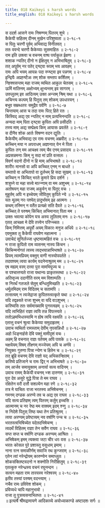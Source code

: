 ```yaml
---
title: 018 Kaikeyi s harsh words
title_english: 018 Kaikeyi s harsh words

---
```


<div class="audioEmbed"  caption="श्रीराम-हरिसीताराममूर्ति-घनपाठिभ्यां वचनम्" src="https://archive.org/download/Ramayana-recitation-Sriram-harisItArAmamUrti-Ghanapaati-v2/Kanda_2/Kanda_2_AYK-018-Ramena_Dashratha_Santhvanam.mp3"></div>

स ददर्श आसने रामः निषण्णम् पितरम् शुभे ।  
कैकेयी सहितम् दीनम् मुखेन परिशुष्यता ॥ २-१८-१  
स पितुः चरणौ पूर्वम् अभिवाद्य विनीतवत् ।  
ततः ववन्दे चरणौ कैकेय्याः सुसमाहितः ॥ २-१८-२  
राम इति उक्त्वा च वचनम् वाष्प पर्याकुल ईक्षणः ।  
शशाक न्ऱ्पतिर् दीनो न ईक्षितुम् न अभिभाषितुम् ॥ २-१८-३  
तत् अपूर्वम् नर पतेर् द्ऱ्ष्ट्वा रूपम् भय आवहम् ।  
रामः अपि भयम् आपन्नः पदा स्प्ऱ्ष्ट्वा इव पन्नगम् ॥ २-१८-४  
इन्द्रियैः अप्रह्ऱ्ष्टैअः तम् शोक सम्ताप कर्शितम् ।  
निह्श्वसन्तम् महा राजम् व्यथित आकुल चेतसम् ॥ २-१८-५  
ऊर्मि मालिनम् अक्षोभ्यम् क्षुभ्यन्तम् इव सागरम् ।  
उपप्लुतम् इव आदित्यम् उक्त अन्ऱ्तम् ऱ्षिम् यथा ॥ २-१८-६  
अचिन्त्य कल्पम् हि पितुस् तम् शोकम् उपधारयन् ।  
बभूव सम्रब्धतरः समुद्रैव पर्वणि ॥ २-१८-७  
चिन्तयाम् आस च तदा रामः पित्ऱ् हिते रतः ।  
किंस्विद् अद्य एव न्ऱ्पतिर् न माम् प्रत्यभिनन्दति ॥ २-१८-८  
अन्यदा माम् पिता द्ऱ्ष्ट्वा कुपितः अपि प्रसीदति ।  
तस्य माम् अद्य सम्प्रेक्ष्य किम् आयासः प्रवर्तते ॥ २-१८-९  
स दीनैव शोक आर्तः विषण्ण वदन द्युतिः ।  
कैकेयीम् अभिवाद्य एव रामः वचनम् अब्रवीत् ॥ २-१८-१०  
कच्चिन् मया न अपराधम् अज्ञानात् येन मे पिता ।  
कुपितः तन् मम आचक्ष्व त्वम् चैव एनम् प्रसादय ॥ २-१८-११  
अप्रसन्नमनाः किम् नु सदा मां प्रति वत्सलः ।  
विवर्ण वदनो दीनो न हि माम् अभिभाषते ॥ २-१८-१२  
शारीरः मानसो वा अपि कच्चित् एनम् न बाधते ।  
सम्तापो वा अभितापो वा दुर्लभम् हि सदा सुखम् ॥ २-१८-१३  
कच्चिन् न किंचित् भरते कुमारे प्रिय दर्शने ।  
शत्रुघ्ने वा महा सत्त्वे मात्ऱ्ऱ्णाम् वा मम अशुभम् ॥ २-१८-१४  
अतोषयन् महा राजम् अकुर्वन् वा पितुर् वचः ।  
मुहूर्तम् अपि न इच्चेयम् जीवितुम् कुपिते न्ऱ्पे ॥ २-१८-१५  
यतः मूलम् नरः पश्येत् प्रादुर्भावम् इह आत्मनः ।  
कथम् तस्मिन् न वर्तेत प्रत्यक्षे सति दैवते ॥ २-१८-१६  
कच्चित् ते परुषम् किंचित् अभिमानात् पिता मम ।  
उक्तः भवत्या कोपेन यत्र अस्य लुलितम् मनः ॥ २-१८-१७  
एतत् आचक्ष्व मे देवि तत्त्वेन परिप्ऱ्च्चतः ।  
किम् निमित्तम् अपूर्वो अयम् विकारः मनुज अधिपे ॥ २-१८-१८  
एवमुक्ता तु कैकेयी राघवेण महात्मना ।  
उवाचेदं सुनिर्लज्जा धृष्टमात्महितं वचः ॥ २-१८-१९  
न राजा कुपितो राम व्यसनम् नास्य किंचन ।  
किंचिन्मनोगतं त्वस्य त्वद्भयान्नाभिभाषते ॥ २-१८-२०  
प्रियम् त्वामप्रियम् वक्तुम् वाणी नास्योपपर्तते ।  
तदवश्यम् त्वया कार्यम् यदनेनाश्रुतम् मम ॥ २-१८-२१  
एष मह्यम् वरम् दत्त्वा पुरा मामभिपूज्य च ।  
स पश्चात्तप्यते राजा यथान्यः प्राकृतस्तथा ॥ २-१८-२२  
अतिसृज्य ददानीति वरम् मम विशाम्पतिः ।  
स निरर्थं गतजले सेतुम् बन्धितुमिच्छति ॥ २-१८-२३  
धर्मूलमिदम् राम विदितम् च सतामपि ।  
तत्सत्यम् न त्यजेद्राजा कुपितस्त्वत्कृते यथा ॥ २-१८-२४  
यदि तद्वक्ष्यते राजा शुभम् वा यदि वाऽशुभम् ।  
करिष्यसि ततः सर्वमाख्यामि पुनस्त्वहम् ॥ २-१८-२५  
यदि त्वभिहितं राज्ञा त्वयि तन्न विपत्स्यते ।  
ततोऽहमभिधास्यामि न ह्येष त्वयि वक्ष्यति ॥ २-१८-२६  
एतात्तु वचनं श्रुत्वा कैकेय्या समुदाहृतम् ।  
उवाच व्यथितो रामस्ताम् देवीम् नृपसन्निधौ ॥ २-१८-२७  
अहो धिङ्नार्हसे देवि पक्तुं मामीदृशं वचः ।  
अहम् हि वचनात् राज्ञः पतेयम् अपि पावके ॥ २-१८-२८  
भक्षयेयम् विषम् तीक्ष्णम् मज्जेयम् अपि च अर्णवे ।  
नियुक्तः गुरुणा पित्रा न्ऱ्पेण च हितेन च ॥ २-१८-२९  
तत् ब्रूहि वचनम् देवि राज्ञो यद् अभिकान्क्षितम् ।  
करिष्ये प्रतिजाने च रामः द्विर् न अभिभाषते ॥ २-१८-३०  
तम् आर्जव समायुक्तम् अनार्या सत्य वादिनम् ।  
उवाच रामम् कैकेयी वचनम् भ्ऱ्श दारुणम् ॥ २-१८-३१  
पुरा देव असुरे युद्धे पित्रा ते मम राघव ।  
रक्षितेन वरौ दत्तौ सशल्येन महा रणे ॥ २-१८-३२  
तत्र मे याचितः राजा भरतस्य अभिषेचनम् ।  
गमनम् दण्डक अरण्ये तव च अद्य एव राघव ॥ २-१८-३३  
यदि सत्य प्रतिज्ञम् त्वम् पितरम् कर्तुम् इच्चसि ।  
आत्मानम् च नर रेष्ठ मम वाक्यम् इदम् श्ऱ्णु ॥ २-१८-३४  
स निदेशे पितुस् तिष्ठ यथा तेन प्रतिश्रुतम् ।  
त्वया अरण्यम् प्रवेष्टव्यम् नव वर्षाणि पन्च च ॥ २-१८-३५  
भरतस्त्वभिषिच्येत यदेतदभिषेचन्म् ।  
त्वदर्थे विहितम् राज्ञा तेन सर्वेण राघव ॥ २-१८-३६  
सप्त सप्त च वर्षाणि दण्डक अरण्यम् आश्रितः ।  
अभिषेकम् इमम् त्यक्त्वा जटा चीर धरः वस ॥ २-१८-३७  
भरतः कोसल पुरे प्रशास्तु वसुधाम् इमाम् ।  
नाना रत्न समाकीर्णम् सवाजि रथ कुन्जराम् ॥ २-१८-३८  
एतेन त्वां नरेन्द्रोयम् कारुण्येन समाप्लुतः ।  
शोकसंक्लिष्टवदनो न शक्नोति निरीक्षितुम् ॥ २-१८-३९  
एतत्कुरु नरेन्ध्रस्य वचनं रघुनन्दन ।  
सत्यन महता राम तारयस्व नरेश्वरम् ॥ २-१८-४०  
इतीव तस्यां परुषम् वदन्त्याम् ।  
नचैव रामः प्रविवेश शोकम् ।  
प्रविव्यधे चापि महानुभावो ।  
राजा तु पुत्रव्यसनाभितप्तः ॥ २-१८-४१  
॥ इत्यार्षे श्रीमद्रामायणे आदिकाव्ये अयोध्याकाण्डे अष्टादशः सर्गः ॥